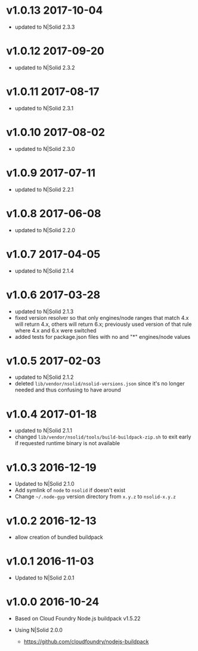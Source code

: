 v1.0.13 2017-10-04
================================================================================

* updated to N|Solid 2.3.3

v1.0.12 2017-09-20
================================================================================

* updated to N|Solid 2.3.2

v1.0.11 2017-08-17
================================================================================

* updated to N|Solid 2.3.1

v1.0.10 2017-08-02
================================================================================

* updated to N|Solid 2.3.0

v1.0.9 2017-07-11
================================================================================

* updated to N|Solid 2.2.1

v1.0.8 2017-06-08
================================================================================

* updated to N|Solid 2.2.0

v1.0.7 2017-04-05
================================================================================

* updated to N|Solid 2.1.4

v1.0.6 2017-03-28
================================================================================

* updated to N|Solid 2.1.3
* fixed version resolver so that only engines/node ranges that match 4.x will
  return 4.x, others will return 6.x; previously used version of that rule
  where 4.x and 6.x were switched
* added tests for package.json files with no and "*" engines/node values

v1.0.5 2017-02-03
================================================================================

* updated to N|Solid 2.1.2
* deleted `lib/vendor/nsolid/nsolid-versions.json` since it's no longer
  needed and thus confusing to have around

v1.0.4 2017-01-18
================================================================================

* updated to N|Solid 2.1.1
* changed `lib/vendor/nsolid/tools/build-buildpack-zip.sh` to exit early if
  requested runtime binary is not available

v1.0.3 2016-12-19
================================================================================

* Updated to N|Solid 2.1.0
* Add symlink of `node` to `nsolid` if doesn't exist
* Change `~/.node-gyp` version directory from `x.y.z` to `nsolid-x.y.z`

v1.0.2 2016-12-13
================================================================================

* allow creation of bundled buildpack

v1.0.1 2016-11-03
================================================================================

* Updated to N|Solid 2.0.1

v1.0.0 2016-10-24
================================================================================

* Based on Cloud Foundry Node.js buildpack v1.5.22
* Using N|Solid 2.0.0

  * <https://github.com/cloudfoundry/nodejs-buildpack>
